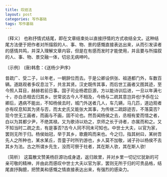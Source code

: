 ```yaml
---
title: 叹结法
layout: post
categories: 写作基础
tags: 写作基础
---
```


〔释义〕 也称抒情式结尾，即在文章结束处以直接抒情的方式收结全文。这种结尾方法便于把作者对所描叙的人、事、物、景的感慨直接表达出来，从而引发读者的感情共鸣，并深入理解文章内容，但是在有感而发时才能使用，并且要与所描叙的人、事、物、景交融一体，切忌无病呻吟。

〔示例〕 (唐)韩愈：《送杨少尹序》

昔疏广、受二子，以年老，一朝辞位而去。于是公卿设供张、祖道都门外，车数百辆。道路观者多叹息泣下，共言其贤。汉史既传其事，而后世工画者又图其迹，至今照人耳目，赫赫若前日事。国子司业杨君巨源，方以能诗训后进，一旦以年满七十，亦白丞相去归其乡。世常说古今人不相及，今杨与二疏其意岂异也!予忝在公卿后，遇病不能出，不知杨侯去时，城门外送者几人，车几辆，马几匹，道边观者亦有叹息知其为贤与否，而太史氏又能张大其事，为传继二疏踪迹否，不落莫否?现今世无工画者，而画与不画，固不论也。然吾闻杨侯之去，丞相有爱而惜之者，白以为其都少尹，不绝其禄。又为歌诗以劝之，京师之长于诗者，亦属而和之。又不知当时二疏之去，有是事否?古今人同不同未可知也。中世士大夫，以官为家，罢则无所于归。杨侯始冠，举于其乡，歌鹿鸣而来也。今之归，指其树曰，某树吾先人之所种也，某水某丘，吾童子时所钓游也，乡人莫不加敬，诫子孙以杨侯不去其乡为法。古之所谓乡先生，没而可祭于社者，其在斯人欤，其在斯人欤!

〔简析〕 这篇散文赞美杨巨源功成身退，返归故里，并对乡里一切记忆犹新的可亲可敬的精神，并由此而感叹中世士大夫以官为家，罢则无所于归的可贵品格，结尾直抒胸臆，把赞美和感慨之情直接表达出来，有强烈的感染力。 